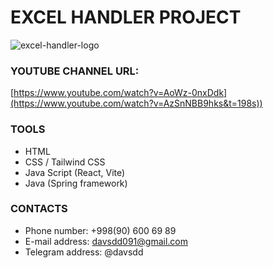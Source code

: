 # EXCEL HANDLER PROJECT

![excel-handler-logo](https://github.com/DavlatbekRabbimov/Online-shop/assets/110993036/f2edc7bd-997b-4bfa-b7dc-03a0c8212572)

### YOUTUBE CHANNEL URL: 
[https://www.youtube.com/watch?v=AoWz-0nxDdk](https://www.youtube.com/watch?v=AzSnNBB9hks&t=198s))

### TOOLS
- HTML
- CSS / Tailwind CSS
- Java Script (React, Vite)
- Java (Spring framework)

### CONTACTS
- Phone number: +998(90) 600 69 89
- E-mail address: davsdd091@gmail.com
- Telegram address: @davsdd
